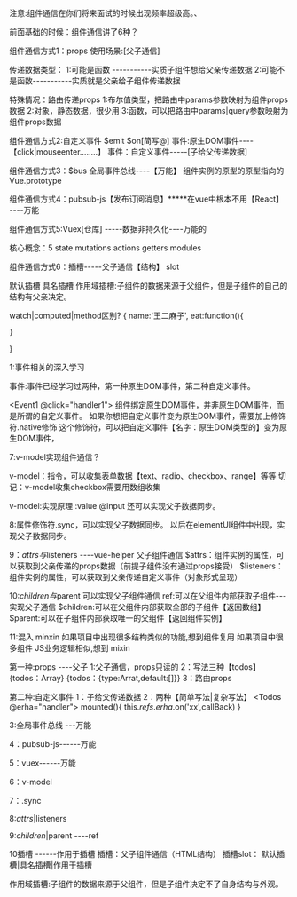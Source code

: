 注意:组件通信在你们将来面试的时候出现频率超级高。、

前面基础的时候：组件通信讲了6种？


组件通信方式1：props
使用场景:[父子通信]

传递数据类型：
1:可能是函数  -----------实质子组件想给父亲传递数据
2:可能不是函数-----------实质就是父亲给子组件传递数据
<TodoList :todos="123"  updateChecked="hander">

特殊情况：路由传递props
1:布尔值类型，把路由中params参数映射为组件props数据
2:对象，静态数据，很少用
3:函数，可以把路由中params|query参数映射为组件props数据



组件通信方式2:自定义事件   $emit  $on[简写@]
事件:原生DOM事件----【click|mouseenter........】
事件：自定义事件-----[子给父传递数据]


组件通信方式3：$bus 全局事件总线----【万能】
组件实例的原型的原型指向的Vue.prototype


组件通信方式4：pubsub-js【发布订阅消息】*****在vue中根本不用【React】 ----万能


组件通信方式5:Vuex[仓库]  -----数据非持久化----万能的

核心概念：5
state 
mutations
actions 
getters 
modules


组件通信方式6：插槽-----父子通信【结构】
slot

默认插槽
具名插槽
作用域插槽:子组件的数据来源于父组件，但是子组件的自己的结构有父亲决定。



watch|computed|method区别?
{
    name:'王二麻子',
    eat:function(){

    }
}



1:事件相关的深入学习

事件:事件已经学习过两种，第一种原生DOM事件，第二种自定义事件。

<Event1 @click="handler1"></Event1>
组件绑定原生DOM事件，并非原生DOM事件，而是所谓的自定义事件。
如果你想把自定义事件变为原生DOM事件，需要加上修饰符.native修饰
这个修饰符，可以把自定义事件【名字：原生DOM类型的】变为原生DOM事件，


7:v-model实现组件通信？

v-model：指令，可以收集表单数据【text、radio、checkbox、range】等等
切记：v-model收集checkbox需要用数组收集

v-model:实现原理   :value  @input  还可以实现父子数据同步。
<CustomInput v-model="msg"></CustomInput>



8:属性修饰符.sync，可以实现父子数据同步。
以后在elementUI组件中出现，实现父子数据同步。




9：$attrs与$listeners   ----vue-helper  父子组件通信
$attrs：组件实例的属性，可以获取到父亲传递的props数据（前提子组件没有通过props接受）
$listeners：组件实例的属性，可以获取到父亲传递自定义事件（对象形式呈现）



10:$children与$parent       可以实现父子组件通信
ref:可以在父组件内部获取子组件---实现父子通信
$children:可以在父组件内部获取全部的子组件【返回数组】
$parent:可以在子组件内部获取唯一的父组件【返回组件实例】


11:混入 minxin
如果项目中出现很多结构类似的功能,想到组件复用
如果项目中很多组件 JS业务逻辑相似,想到 mixin







第一种:props ----父子
1:父子通信，props只读的
2：写法三种【todos】 {todos：Array} {todos：{type:Arrat,default:[]}}
3：路由props


第二种:自定义事件
1：子给父传递数据
2：两种【简单写法|复杂写法】
<Todos @erha="handler">
<Todos ref='erha'>
mounted(){
  this.$refs.erha.$on('xx',callBack)
}


3:全局事件总线  ---万能


4：pubsub-js------万能


5：vuex------万能


6：v-model


7：.sync


8:$attrs|$listeners


9:$children|$parent    ----ref



10插槽 ------作用于插槽
插槽：父子组件通信（HTML结构）
插槽slot：
默认插槽|具名插槽|作用于插槽

作用域插槽:子组件的数据来源于父组件，但是子组件决定不了自身结构与外观。










